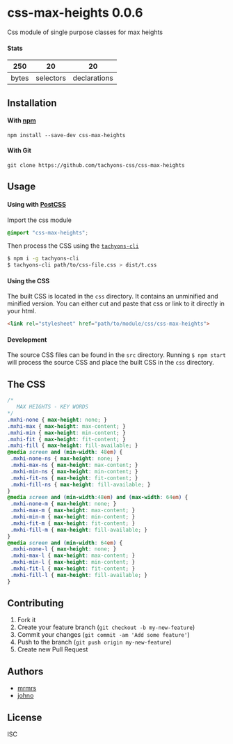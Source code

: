 # css-max-heights 0.0.6

Css module of single purpose classes for max heights

#### Stats

250 | 20 | 20
---|---|---
bytes | selectors | declarations

## Installation

#### With [npm](https://npmjs.com)

```
npm install --save-dev css-max-heights
```

#### With Git

```
git clone https://github.com/tachyons-css/css-max-heights
```

## Usage

#### Using with [PostCSS](https://github.com/postcss/postcss)

Import the css module

```css
@import "css-max-heights";
```

Then process the CSS using the [`tachyons-cli`](https://github.com/tachyons-css/tachyons-cli)

```sh
$ npm i -g tachyons-cli
$ tachyons-cli path/to/css-file.css > dist/t.css
```

#### Using the CSS

The built CSS is located in the `css` directory. It contains an unminified and minified version.
You can either cut and paste that css or link to it directly in your html.

```html
<link rel="stylesheet" href="path/to/module/css/css-max-heights">
```

#### Development

The source CSS files can be found in the `src` directory.
Running `$ npm start` will process the source CSS and place the built CSS in the `css` directory.

## The CSS

```css
/*
   MAX HEIGHTS - KEY WORDS
*/
.mxhi-none { max-height: none; }
.mxhi-max { max-height: max-content; }
.mxhi-min { max-height: min-content; }
.mxhi-fit { max-height: fit-content; }
.mxhi-fill { max-height: fill-available; }
@media screen and (min-width: 48em) {
 .mxhi-none-ns { max-height: none; }
 .mxhi-max-ns { max-height: max-content; }
 .mxhi-min-ns { max-height: min-content; }
 .mxhi-fit-ns { max-height: fit-content; }
 .mxhi-fill-ns { max-height: fill-available; }
}
@media screen and (min-width:48em) and (max-width: 64em) {
 .mxhi-none-m { max-height: none; }
 .mxhi-max-m { max-height: max-content; }
 .mxhi-min-m { max-height: min-content; }
 .mxhi-fit-m { max-height: fit-content; }
 .mxhi-fill-m { max-height: fill-available; }
}
@media screen and (min-width: 64em) {
 .mxhi-none-l { max-height: none; }
 .mxhi-max-l { max-height: max-content; }
 .mxhi-min-l { max-height: min-content; }
 .mxhi-fit-l { max-height: fit-content; }
 .mxhi-fill-l { max-height: fill-available; }
}
```

## Contributing

1. Fork it
2. Create your feature branch (`git checkout -b my-new-feature`)
3. Commit your changes (`git commit -am 'Add some feature'`)
4. Push to the branch (`git push origin my-new-feature`)
5. Create new Pull Request

## Authors

* [mrmrs](http://mrmrs.io)
* [johno](http://johnotander.com)

## License

ISC
